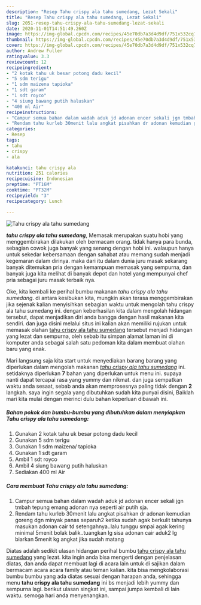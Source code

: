 ```yaml
---
description: "Resep Tahu crispy ala tahu sumedang, Lezat Sekali"
title: "Resep Tahu crispy ala tahu sumedang, Lezat Sekali"
slug: 2051-resep-tahu-crispy-ala-tahu-sumedang-lezat-sekali
date: 2020-11-01T14:51:49.260Z
image: https://img-global.cpcdn.com/recipes/45e70db7a3d4d9df/751x532cq70/tahu-crispy-ala-tahu-sumedang-foto-resep-utama.jpg
thumbnail: https://img-global.cpcdn.com/recipes/45e70db7a3d4d9df/751x532cq70/tahu-crispy-ala-tahu-sumedang-foto-resep-utama.jpg
cover: https://img-global.cpcdn.com/recipes/45e70db7a3d4d9df/751x532cq70/tahu-crispy-ala-tahu-sumedang-foto-resep-utama.jpg
author: Andrew Fuller
ratingvalue: 3.3
reviewcount: 12
recipeingredient:
- "2 kotak tahu uk besar potong dadu kecil"
- "5 sdm terigu"
- "1 sdm maizena tapioka"
- "1 sdt garam"
- "1 sdt royco"
- "4 siung bawang putih haluskan"
- "400 ml Air"
recipeinstructions:
- "Campur semua bahan dalam wadah aduk jd adonan encer sekali jgn tmbah tepung emang adonan nya seperti air putih sja."
- "Rendam tahu kurleb 30menit lalu angkat pisahkan dr adonan kemudian goreng dgn minyak panas separuh2 ketika sudah agak berkulit tahunya masukan adonan cair td setengahnya..lalu tunggu smpai agak kering minimal 5menit bolak balik..tuangkan lg sisa adonan cair aduk2 lg biarkan 5menit kg angkat jika sudah matang"
categories:
- Resep
tags:
- tahu
- crispy
- ala

katakunci: tahu crispy ala 
nutrition: 251 calories
recipecuisine: Indonesian
preptime: "PT16M"
cooktime: "PT32M"
recipeyield: "3"
recipecategory: Lunch

---
```



![Tahu crispy ala tahu sumedang](https://img-global.cpcdn.com/recipes/45e70db7a3d4d9df/751x532cq70/tahu-crispy-ala-tahu-sumedang-foto-resep-utama.jpg)

<b><i>tahu crispy ala tahu sumedang</i></b>, Memasak merupakan suatu hobi yang menggembirakan dilakukan oleh bermacam orang. tidak hanya para bunda, sebagian cowok juga banyak yang senang dengan hobi ini. walaupun hanya untuk sekedar kebersamaan dengan sahabat atau memang sudah menjadi kegemaran dalam dirinya. maka dari itu dalam dunia juru masak sekarang banyak ditemukan pria dengan kemampuan memasak yang sempurna, dan banyak juga kita melihat di banyak depot dan hotel yang mempunyai chef pria sebagai juru masak terbaik nya.

Oke, kita kembali ke perihal bumbu makanan <i>tahu crispy ala tahu sumedang</i>. di antara kesibukan kita, mungkin akan terasa menggembirakan jika sejenak kalian menyisihkan sebagian waktu untuk mengolah tahu crispy ala tahu sumedang ini. dengan keberhasilan kita dalam mengolah hidangan tersebut, dapat menjadikan diri anda bangga dengan hasil makanan kita sendiri. dan juga disini melalui situs ini kalian akan memiliki rujukan untuk memasak olahan <u>tahu crispy ala tahu sumedang</u> tersebut menjadi hidangan yang lezat dan sempurna, oleh sebab itu simpan alamat laman ini di komputer anda sebagai salah satu pedoman kita dalam membuat olahan baru yang enak.




Mari langsung saja kita start untuk menyediakan barang barang yang diperlukan dalam mengolah makanan <u><i>tahu crispy ala tahu sumedang</i></u> ini. setidaknya diperlukan <b>7</b> bahan yang diperlukan untuk menu ini. supaya nanti dapat tercapai rasa yang yummy dan nikmat. dan juga sempatkan waktu anda sesaat, sebab anda akan memprosesnya paling tidak dengan <b>2</b> langkah. saya ingin segala yang dibutuhkan sudah kita punyai disini, Baiklah mari kita mulai dengan merinci dulu bahan keperluan dibawah ini.

<!--inarticleads1-->

##### Bahan pokok dan bumbu-bumbu yang dibutuhkan dalam menyiapkan Tahu crispy ala tahu sumedang:

1. Gunakan 2 kotak tahu uk besar potong dadu kecil
1. Gunakan 5 sdm terigu
1. Gunakan 1 sdm maizena/ tapioka
1. Gunakan 1 sdt garam
1. Ambil 1 sdt royco
1. Ambil 4 siung bawang putih haluskan
1. Sediakan 400 ml Air




<!--inarticleads2-->

##### Cara membuat Tahu crispy ala tahu sumedang:

1. Campur semua bahan dalam wadah aduk jd adonan encer sekali jgn tmbah tepung emang adonan nya seperti air putih sja.
1. Rendam tahu kurleb 30menit lalu angkat pisahkan dr adonan kemudian goreng dgn minyak panas separuh2 ketika sudah agak berkulit tahunya masukan adonan cair td setengahnya..lalu tunggu smpai agak kering minimal 5menit bolak balik..tuangkan lg sisa adonan cair aduk2 lg biarkan 5menit kg angkat jika sudah matang




Diatas adalah sedikit ulasan hidangan perihal bumbu <u>tahu crispy ala tahu sumedang</u> yang lezat. kita ingin anda bisa mengerti dengan penjelasan diatas, dan anda dapat membuat lagi di acara lain untuk di sajikan dalam bermacam acara acara family atau teman kalian. kita bisa mengkolaborasi bumbu bumbu yang ada diatas sesuai dengan harapan anda, sehingga menu <b>tahu crispy ala tahu sumedang</b> ini bs menjadi lebih yummy dan sempurna lagi. berikut ulasan singkat ini, sampai jumpa kembali di lain waktu. semoga hari anda menyenangkan.
